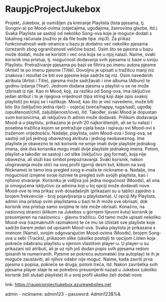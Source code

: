 # RaupjcProjectJukebox

Projekt, Jukebox, je osmišljen za kreiranje Playlista (lista pjesama, tj. Songov-a) po Mood-ovima (osjećajima, ugođajima, žanrovima glazbe,
itd.) Svaka Playlista se sastoji od nekoliko Song-ova koje je moguće dodati s lokalnog računala (nužno je da file bude tipa .mp3). Za 
prikaz funkcionalnosti web-stranice u bazu je dodatno već nekoliko pjesama (izrezanih zbog ograničenosti veličine baze). Osim što se 
pjesma u bazu može dodati, može se koristiti i već ona koja se u njoj nalazi. Naime, svaki korisnik ima pristup, tj. mogućnost dodavanja 
svih pjesama iz baze u svoju Playlistu. Pretraživanje pjesama po bazi se filtrira po imenu autora pjesme (Artist) te po imenu pjesme 
(Title). Dovoljno je upisati u tražilicu manji niz znakova i rezultat će biti sve pjesme koje sadrže taj niz. Osim navedenih atributa 
(Artist i Title), pjesma može sadržavati i ime albuma (Album) te godinu izdanja (Year). 
Jednom dodana pjesma u playlist-u se ne može izbrisati iz nje. Kao ni Mood, koji, za razliku od Song-ova, ima isključivo jedan atribut i 
to je njegova vrijednost (tipa string koji daje opis svakoj playlisti) po kojoj se i razlikuje. Mood, kao što je već navedeno, može biti
bilo što (isključivo jedna riječ) - osjećaj (sreća/happy, tuga/sad), ugođaj (opuštenost/chill, zaljubljenost/love), itd. Također, svaki
Mood je dopustan svim korisnicima, ali isključivo ih admin može dodavati. Prilikom dodavanja Mood-a u playlistu, prikazano je prvih 
20 najkorištenijih, ali se tu nalazi i posebna tražilica kojom se pretražuje cijela baza i ispisuju svi Mood-ovi s traženom vrijednošću.
Nadalje, playlista, osim Mood-ova i Song-ova, se sastoji od još jednog obaveznog atributa i jednog neobaveznog. Ime playliste je obavezno
te isti korisnik ne smije imati dvije playliste jednakog imena, dok dva korisnika mogu imati dvije playliste jednakog imena. Potom, 
playlist-a također se sastoji i od slike (isključivo .jpg format), koja nije obavezna, ali služi kao simbol prepoznavanja.
Svaki korisnik, nakon ulogiravanja može otići na svoj profil (gornji desni kut, klikom na svoj Nickname) te tamo ima pregled svog
e-maila te nickname-a. Nadalje, ima mogućnost izmjene svoje lozinke te pregled svih svojih playlista, kao i njihovo stvaranje. Korisniku je
vidljiva još jedna mogućnost (Moods), ali ona je omogućena isključivo za admina koji u toj opciji može dodavati nove Mood-ove te ima prikaz
svih dosadašnjih (prikazani su u tablici zajedno s brojem frekvencije - broj pojavljivanja u playlistama). U opciji My Playlists, admin
ima pristup svim playlistama u bazi te ih može sve obrisati, dok korisnik ima pristup samo svojima te iste može obrisati.
Konačno, na naslovnoj stranici (klikom na Jukebox u gornjem lijevom kutu) korisnik je preusmjeren na naslovnicu - glavnu tražilicu. Od tamo
može upisati nekoliko Mood-ova (razmaknutih razmakom) te će mu se izlistati sve playliste koje sadrže barem jedan od upisanih Mood-ova. 
Svaka playlista je prikazana s imenom (Name), svojim odgovarajućim Mood-ovima (Moods), brojem Song-ova u sebi (Tracks), prikazom slike 
(ukoliko postoji) te opcijom Listen koja pokreće odabranu playlistu u njenom vlastitom player-u. U player-u su prikazani isti atributi, 
ali je uz njih još dodan popis svih pjesama redom ipisanih te numeriranih. Pjesme se pokreću automatski (na autoplay) te ih je moguće
zaustaviti, ali njihov odabir nije moguć. Naime, kada završi prva pjesma s popisa, pokreće se druga, potom treća, itd. Nakon završetka svih
pjesama player staje te se potrebno preusmjeriti nazad u Jukebox (ukoliko korisnik želi slušati playliste) ili u svoj profil ukoliko želi
dodati nove.

link: https://raupjcprojectjukebox.azurewebsites.net

admin - nickname: admin123
      - password: Admin123$%&
